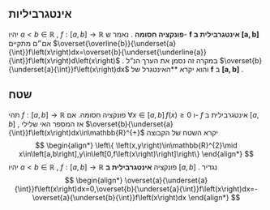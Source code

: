 
## אינטגרביליות 
 יהיו $a<b\in\mathbb{R}$ , $f:\left[a,b\right]\rightarrow\mathbb{R}$ **פונקציה חסומה** .
 נאמר ש- **$\mathbf{f}$ אינטגרבילית ב $\mathbf{\left[a,b\right]}$** אם״ם מתקיים $\overset{\overline{b}}{\underset{a}{\int}}f\left(x\right)dx=\overset{b}{\underset{\underline{a}}{\int}}f\left(x\right)d\left(x\right)$ . 
 במקרה זה נסמן את הערך הנ“ל $\overset{b}{\underset{a}{\int}}f\left(x\right)dx$ והוא יקרא **האינטגרל של $\mathbf{f}$ ב $\mathbf{\left[a,b\right]}$ .  
## שטח 
 תהי $f:\left[a,b\right]\rightarrow\mathbb{R}$ פונקציה חסומה. 
 אם $\forall x\in\left[a,b\right]\,f\left(x\right)\geq0$ ו- $f$ אינטגרבילית ב $\left[a,b\right]$ , אז המספר האי שלילי $\overset{b}{\underset{a}{\int}}f\left(x\right)dx\in\mathbb{R}^{+}$ יקרא השטח של הקבוצה $$
 \begin{align*} \left\{ \left(x,y\right)\in\mathbb{R}^{2}\mid x\in\left[a,b\right],y\in\left[0,f\left(x\right)\right]\right\} \end{align*} $$
  יהיו $a<b\in\mathbb{R}$ , $f:\left[a,b\right]\rightarrow\mathbb{R}$ פונקציה **אינטגרבילית ב** $\left[a,b\right]$ . נגדיר $$
 \begin{align*} \overset{a}{\underset{a}{\int}}f\left(x\right)dx=0,\overset{b}{\underset{a}{\int}}f\left(x\right)dx=-\overset{a}{\underset{b}{\int}}f\left(x\right)dx \end{align*} $$